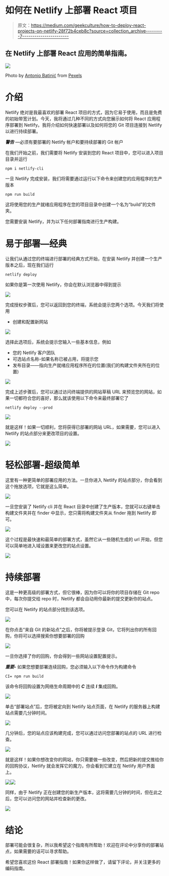 # 如何在 Netlify 上部署 React 项目

> 原文：<https://medium.com/geekculture/how-to-deploy-react-projects-on-netlify-28f72b4ceb8c?source=collection_archive---------7----------------------->

## 在 Netlify 上部署 React 应用的简单指南。

![](img/f07dd4cd1cb4634c6d0b06edee03a4d6.png)

Photo by [Antonio Batinić](https://www.pexels.com/@antonio-batinic-2573434?utm_content=attributionCopyText&utm_medium=referral&utm_source=pexels) from [Pexels](https://www.pexels.com/photo/black-screen-with-code-4164418/?utm_content=attributionCopyText&utm_medium=referral&utm_source=pexels)

# 介绍

Netlify 绝对是我最喜欢的部署 React 项目的方式，因为它易于使用，而且是免费的初始带宽计划。今天，我将通过几种不同的方式向您展示如何将 React 应用程序部署到 Netlify。我将介绍如何快速部署以及如何将您的 Git 项目连接到 Netlify 以进行持续部署。

***警告*** —必须有要部署的 Netlify 帐户和要持续部署的 Git 帐户

在我们开始之前，我们需要将 Netlify 安装到您的 React 项目中，您可以进入项目目录并运行

```
npm i netlify-cli
```

一旦 Netlify 完成安装，我们将需要通过运行以下命令来创建您的应用程序的生产版本

```
npm run build
```

这将使用您的生产就绪应用程序在您的项目目录中创建一个名为“build”的文件夹。

您需要安装 Netlify，并为以下任何部署指南进行生产构建。

# 易于部署—经典

让我们从通过您的终端进行部署的经典方式开始，在安装 Netlify 并创建一个生产版本之后，现在我们运行

```
netlify deploy
```

如果你是第一次使用 Netlify，你会在默认浏览器中得到提示

![](img/7fc58728a006d2e1f9cfb77489854550.png)

完成授权步骤后，您可以返回到您的终端，系统会提示您两个选项。今天我们将使用

*   创建和配置新网站

![](img/ce3bb38702de85de5c157b9d0a40969b.png)

选择此选项后，系统会提示您输入一些基本信息，例如

*   您的 Netlify 客户团队
*   可选站点名称-如果名称已被占用，将提示您
*   发布目录——指向生产就绪应用程序所在的位置(我们的构建文件夹所在的位置)

![](img/05829dcdc7adcedbd1146f8f9c5606d9.png)

完成上述步骤后，您可以通过访问终端提供的网站草稿 URL 来预览您的网站，如果一切都符合您的喜好，那么就该使用以下命令来最终部署它了

```
netlify deploy --prod
```

![](img/da34ad9a2ffad5b9b5b39300c319beda.png)

就是这样！如果一切顺利，您将获得已部署的网站 URL，如果需要，您可以进入 Netlify 的站点部分来更改项目的设置。

![](img/e1da6e6ee54c35cdca0e8f1f90850f8f.png)

# 轻松部署-超级简单

这里有一种更简单的部署应用的方法。一旦你进入 Netlify 的站点部分，你会看到这个拖放选项，它就是这么简单。

![](img/b3e03308acd58e0632f8ced15c3e9268.png)

一旦您安装了 Netlify cli 并在 React 目录中创建了生产版本，您就可以右键单击构建文件夹并在 finder 中显示，您只需将构建文件夹从 finder 拖到 Netlify 即可。

![](img/7910cb8dcce0fb24b9aa8346b57b422e.png)

这个过程是最快速和最简单的部署方式，虽然它从一些随机生成的 url 开始，但您可以简单地进入域设置来更改您的站点设置。

![](img/3c3cae8c4452774af8a26f67576043e9.png)

# 持续部署

这是一种更高级的部署方式，但它很棒，因为你可以将你的项目存储在 Git repo 中，每次你提交给 repo 时，Netlify 都会自动用你最新的提交更新你的站点。

您可以在 Netlify 的站点部分找到该选项。

![](img/8257519c692d4bae3ee59c1f50d28235.png)

在你点击“来自 Git 的新站点”之后，你将被提示登录 Git，它将列出你的所有回购，你将可以选择搜索你想要部署的回购

![](img/07eda9165aca45f6a1f61c718af81ccf.png)

一旦你选择了你的回购，你会得到一些网站设置配置提示。

***重要-*** 如果您想要部署连续回购，您必须输入以下命令作为构建命令

```
CI= npm run build
```

该命令将回购设置为网络生命周期中的 ***C*** 连续 ***I*** 集成回购。

![](img/2b75daa947b53d36955e4a5bccb4154b.png)

单击“部署站点”后，您将被定向到 Netlify 站点页面，在 Netlify 的服务器上构建站点需要几分钟时间。

![](img/103fafe5e61d270ccbda561c9bc49457.png)

几分钟后，您的站点应该构建完成，您可以通过访问您部署的站点的 URL 进行检查。

![](img/b9a39825823febd609246fc8c843dec7.png)

就是这样！如果你想改变你的网站，你只需要做一些改变，然后把新的提交推给你的回购协议，Netlify 就会发挥它的魔力，你会看到它建立在 Netlify 用户界面上。

![](img/c70f5bc87ab27b4d4767d7af779f3ff8.png)![](img/a74988491df0883ec4a2b234fd3a64ee.png)

同样，由于 Netlify 正在创建您的新生产版本，这将需要几分钟的时间，但在此之后，您可以访问您的网站并检查新的更改。

![](img/41216e1302cfd9a0faaa81298aed6f72.png)

# 结论

部署可能会很复杂，所以我希望这个指南有所帮助！欢迎在评论中分享你的部署站点，如果需要的话可以寻求帮助。

希望您喜欢这份 React 部署指南！如果你这样做了，请留下评论，并关注更多的编码指南。